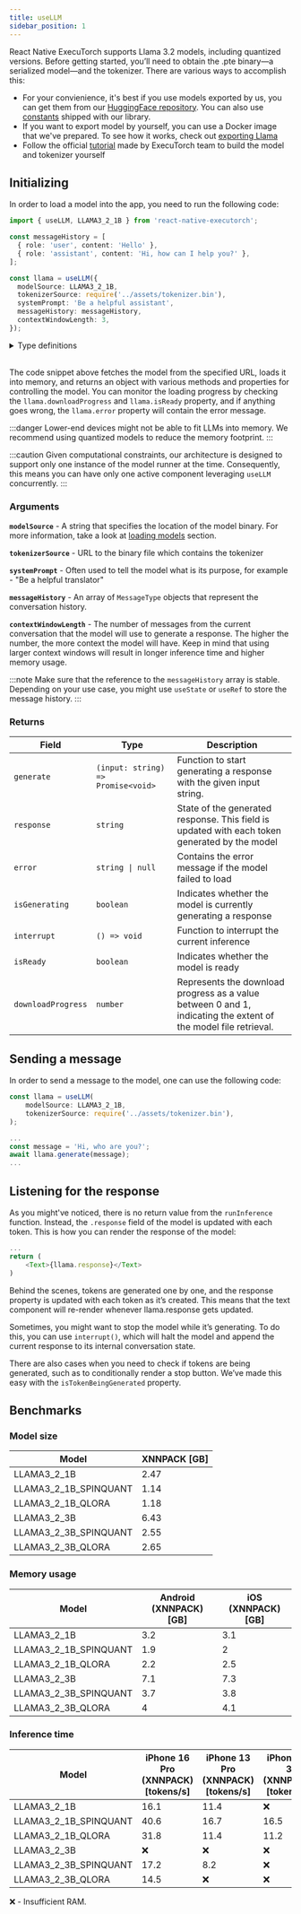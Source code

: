 ```yaml
---
title: useLLM
sidebar_position: 1
---
```


React Native ExecuTorch supports Llama 3.2 models, including quantized versions. Before getting started, you’ll need to obtain the .pte binary—a serialized model—and the tokenizer. There are various ways to accomplish this:

- For your convienience, it's best if you use models exported by us, you can get them from our [HuggingFace repository](https://huggingface.co/software-mansion/react-native-executorch-llama-3.2). You can also use [constants](https://github.com/software-mansion/react-native-executorch/tree/main/src/constants/modelUrls.ts) shipped with our library.
- If you want to export model by yourself, you can use a Docker image that we've prepared. To see how it works, check out [exporting Llama](./exporting-llama)
- Follow the official [tutorial](https://github.com/pytorch/executorch/blob/fe20be98c/examples/demo-apps/android/LlamaDemo/docs/delegates/xnnpack_README.md) made by ExecuTorch team to build the model and tokenizer yourself

## Initializing

In order to load a model into the app, you need to run the following code:

```typescript
import { useLLM, LLAMA3_2_1B } from 'react-native-executorch';

const messageHistory = [
  { role: 'user', content: 'Hello' },
  { role: 'assistant', content: 'Hi, how can I help you?' },
];

const llama = useLLM({
  modelSource: LLAMA3_2_1B,
  tokenizerSource: require('../assets/tokenizer.bin'),
  systemPrompt: 'Be a helpful assistant',
  messageHistory: messageHistory,
  contextWindowLength: 3,
});
```

<details>
<summary>Type definitions</summary>

```typescript
const useLLM: ({
  modelSource,
  tokenizerSource,
  systemPrompt,
  messageHistory,
  contextWindowLength,
}: {
  modelSource: ResourceSource;
  tokenizerSource: ResourceSource;
  systemPrompt?: string;
  messageHistory?: MessageType[];
  contextWindowLength?: number;
}) => Model;

interface Model {
  generate: (input: string) => Promise<void>;
  response: string;
  downloadProgress: number;
  error: string | null;
  isModelGenerating: boolean;
  isGenerating: boolean;
  isModelReady: boolean;
  isReady: boolean;
  interrupt: () => void;
}

type ResourceSource = string | number;

interface MessageType {
  role: 'user' | 'assistant';
  content: string;
}
```

</details>

<br/>

The code snippet above fetches the model from the specified URL, loads it into memory, and returns an object with various methods and properties for controlling the model. You can monitor the loading progress by checking the `llama.downloadProgress` and `llama.isReady` property, and if anything goes wrong, the `llama.error` property will contain the error message.

:::danger
Lower-end devices might not be able to fit LLMs into memory. We recommend using quantized models to reduce the memory footprint.
:::

:::caution
Given computational constraints, our architecture is designed to support only one instance of the model runner at the time. Consequently, this means you can have only one active component leveraging `useLLM` concurrently.
:::

### Arguments

**`modelSource`** - A string that specifies the location of the model binary. For more information, take a look at [loading models](../fundamentals/loading-models.md) section.

**`tokenizerSource`** - URL to the binary file which contains the tokenizer

**`systemPrompt`** - Often used to tell the model what is its purpose, for example - "Be a helpful translator"

**`messageHistory`** - An array of `MessageType` objects that represent the conversation history.

**`contextWindowLength`** - The number of messages from the current conversation that the model will use to generate a response. The higher the number, the more context the model will have. Keep in mind that using larger context windows will result in longer inference time and higher memory usage.

:::note
Make sure that the reference to the `messageHistory` array is stable. Depending on your use case, you might use `useState` or `useRef` to store the message history.
:::

### Returns

| Field              | Type                               | Description                                                                                                     |
| ------------------ | ---------------------------------- | --------------------------------------------------------------------------------------------------------------- |
| `generate`         | `(input: string) => Promise<void>` | Function to start generating a response with the given input string.                                            |
| `response`         | `string`                           | State of the generated response. This field is updated with each token generated by the model                   |
| `error`            | <code>string &#124; null</code>    | Contains the error message if the model failed to load                                                          |
| `isGenerating`     | `boolean`                          | Indicates whether the model is currently generating a response                                                  |
| `interrupt`        | `() => void`                       | Function to interrupt the current inference                                                                     |
| `isReady`          | `boolean`                          | Indicates whether the model is ready                                                                            |
| `downloadProgress` | `number`                           | Represents the download progress as a value between 0 and 1, indicating the extent of the model file retrieval. |

## Sending a message

In order to send a message to the model, one can use the following code:

```typescript
const llama = useLLM(
    modelSource: LLAMA3_2_1B,
    tokenizerSource: require('../assets/tokenizer.bin'),
);

...
const message = 'Hi, who are you?';
await llama.generate(message);
...
```

## Listening for the response

As you might've noticed, there is no return value from the `runInference` function. Instead, the `.response` field of the model is updated with each token.
This is how you can render the response of the model:

```typescript
...
return (
    <Text>{llama.response}</Text>
)
```

Behind the scenes, tokens are generated one by one, and the response property is updated with each token as it’s created. This means that the text component will re-render whenever llama.response gets updated.

Sometimes, you might want to stop the model while it’s generating. To do this, you can use `interrupt()`, which will halt the model and append the current response to its internal conversation state.

There are also cases when you need to check if tokens are being generated, such as to conditionally render a stop button. We’ve made this easy with the `isTokenBeingGenerated` property.

## Benchmarks

### Model size

| Model                 | XNNPACK [GB] |
| --------------------- | ------------ |
| LLAMA3_2_1B           | 2.47         |
| LLAMA3_2_1B_SPINQUANT | 1.14         |
| LLAMA3_2_1B_QLORA     | 1.18         |
| LLAMA3_2_3B           | 6.43         |
| LLAMA3_2_3B_SPINQUANT | 2.55         |
| LLAMA3_2_3B_QLORA     | 2.65         |

### Memory usage

| Model                 | Android (XNNPACK) [GB] | iOS (XNNPACK) [GB] |
| --------------------- | ---------------------- | ------------------ |
| LLAMA3_2_1B           | 3.2                    | 3.1                |
| LLAMA3_2_1B_SPINQUANT | 1.9                    | 2                  |
| LLAMA3_2_1B_QLORA     | 2.2                    | 2.5                |
| LLAMA3_2_3B           | 7.1                    | 7.3                |
| LLAMA3_2_3B_SPINQUANT | 3.7                    | 3.8                |
| LLAMA3_2_3B_QLORA     | 4                      | 4.1                |

### Inference time

| Model                 | iPhone 16 Pro (XNNPACK) [tokens/s] | iPhone 13 Pro (XNNPACK) [tokens/s] | iPhone SE 3 (XNNPACK) [tokens/s] | Samsung Galaxy S24 (XNNPACK) [tokens/s] | OnePlus 12 (XNNPACK) [tokens/s] |
| --------------------- | ---------------------------------- | ---------------------------------- | -------------------------------- | --------------------------------------- | ------------------------------- |
| LLAMA3_2_1B           | 16.1                               | 11.4                               | ❌                               | 15.6                                    | 19.3                            |
| LLAMA3_2_1B_SPINQUANT | 40.6                               | 16.7                               | 16.5                             | 40.3                                    | 48.2                            |
| LLAMA3_2_1B_QLORA     | 31.8                               | 11.4                               | 11.2                             | 37.3                                    | 44.4                            |
| LLAMA3_2_3B           | ❌                                 | ❌                                 | ❌                               | ❌                                      | 7.1                             |
| LLAMA3_2_3B_SPINQUANT | 17.2                               | 8.2                                | ❌                               | 16.2                                    | 19.4                            |
| LLAMA3_2_3B_QLORA     | 14.5                               | ❌                                 | ❌                               | 14.8                                    | 18.1                            |

❌ - Insufficient RAM.
